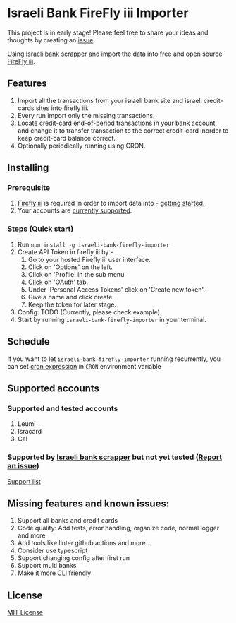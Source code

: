 # Israeli Bank FireFly iii Importer
This project is in early stage! Please feel free to share your ideas and thoughts by creating an [issue](https://github.com/itairaz1/israeli-bank-firefly-importer/issues/new).

Using [Israeli bank scrapper](https://github.com/eshaham/israeli-bank-scrapers) and import the data into free and open source [FireFly iii](https://www.firefly-iii.org/).

## Features
1. Import all the transactions from your israeli bank site and israeli credit-cards sites into firefly iii.
2. Every run import only the missing transactions.
3. Locate credit-card end-of-period transactions in your bank account, and change it to transfer transaction to the correct credit-card inorder to keep credit-card balance correct.
4. Optionally periodically running using CRON. 

## Installing
### Prerequisite
1. [Firefly iii](https://www.firefly-iii.org/) is required in order to import data into - [getting started](https://github.com/firefly-iii/firefly-iii#getting-started).
2. Your accounts are [currently supported](#supported-accounts).

### Steps (Quick start)
1. Run `npm install -g israeli-bank-firefly-importer`
2. Create API Token in firefly iii by - 
   1. Go to your hosted Firefly iii user interface.
   2. Click on 'Options' on the left.
   3. Click on 'Profile' in the sub menu.
   4. Click on 'OAuth' tab.
   5. Under 'Personal Access Tokens' click on 'Create new token'.
   6. Give a name and click create.
   7. Keep the token for later stage.
3. Config: TODO (Currently, please check example).
4. Start by running `israeli-bank-firefly-importer` in your terminal.

## Schedule
If you want to let `israeli-bank-firefly-importer` running recurrently, you can set [cron expression](https://crontab.guru/) in `CRON` environment variable 

## Supported accounts
### Supported and tested accounts
1. Leumi
2. Isracard
3. Cal

### Supported by [Israeli bank scrapper](https://github.com/eshaham/israeli-bank-scrapers) but not yet tested ([Report an issue](https://github.com/itairaz1/israeli-bank-firefly-importer/issues/new))
[Support list](https://github.com/eshaham/israeli-bank-scrapers#whats-here)

## Missing features and known issues:
1. Support all banks and credit cards
2. Code quality: Add tests, error handling, organize code, normal logger and more
3. Add tools like linter github actions and more...
4. Consider use typescript
5. Support changing config after first run
6. Support multi banks
7. Make it more CLI friendly

## License
[MIT License](LICENSE)